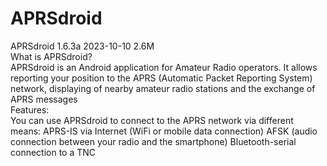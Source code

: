 # APRSdroid
APRSdroid 1.6.3a 2023-10-10 2.6M                                                
What is APRSdroid?                                                              
APRSdroid is an Android application for Amateur Radio operators. It allows reporting your position to the APRS (Automatic Packet Reporting System) network, displaying of nearby amateur radio stations and the exchange of APRS messages                                                                       
Features:                                
You can use APRSdroid to connect to the APRS network via different means:
APRS-IS via Internet (WiFi or mobile data connection)
AFSK (audio connection between your radio and the smartphone)
Bluetooth-serial connection to a TNC
